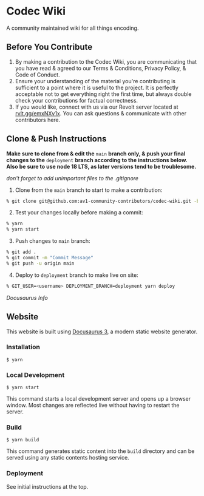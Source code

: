 # Codec Wiki

A community maintained wiki for all things encoding.

## Before You Contribute

1. By making a contribution to the Codec Wiki, you are communicating that you
   have read & agreed to our Terms & Conditions, Privacy Policy, & Code of
   Conduct.
2. Ensure your understanding of the material you're contributing is sufficient
   to a point where it is useful to the project. It is perfectly acceptable not
   to get everything right the first time, but always double check your
   contributions for factual correctness.
3. If you would like, connect with us via our Revolt server located at
   [rvlt.gg/emxNXv1x](https://rvlt.gg/emxNXv1x). You can ask questions &
   communicate with other contributors here.

## Clone & Push Instructions

**Make sure to clone from & edit the** `main` **branch only, & push your final
changes to the** `deployment` **branch according to the instructions below. Also
be sure to use node 18 LTS, as later versions tend to be troublesome.**

_don't forget to add unimportant files to the .gitignore_

1. Clone from the `main` branch to start to make a contribution:

```bash
% git clone git@github.com:av1-community-contributors/codec-wiki.git -b main
```

2. Test your changes locally before making a commit:

```bash
% yarn
% yarn start
```

3. Push changes to `main` branch:

```bash
% git add .
% git commit -m "Commit Message"
% git push -u origin main
```

4. Deploy to `deployment` branch to make live on site:

```bash
% GIT_USER=<username> DEPLOYMENT_BRANCH=deployment yarn deploy
```

_Docusaurus Info_

## Website

This website is built using [Docusaurus 3](https://docusaurus.io/), a modern
static website generator.

### Installation

```
$ yarn
```

### Local Development

```
$ yarn start
```

This command starts a local development server and opens up a browser window.
Most changes are reflected live without having to restart the server.

### Build

```
$ yarn build
```

This command generates static content into the `build` directory and can be
served using any static contents hosting service.

### Deployment

See initial instructions at the top.
